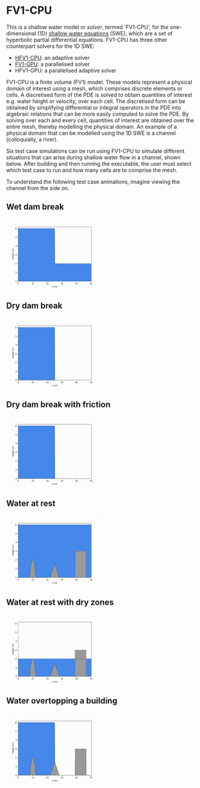 # FV1-CPU

This is a shallow water model or *solver*, termed 'FV1-CPU', for the one-dimensional (1D) [shallow water equations](https://en.wikipedia.org/wiki/Shallow_water_equations) (SWE), which are a set of hyperbolic partial differential equations. FV1-CPU has three other counterpart solvers for the 1D SWE:

* [HFV1-CPU](github.com/al0vya/HFV1_cpp): an adaptive solver
* [FV1-GPU](github.com/al0vya/FV1_GPU): a parallelised solver
* HFV1-GPU: a parallelised adaptive solver

FV1-CPU is a finite volume (FV1) model. These models represent a physical domain of interest using a mesh, which comprises discrete elements or cells. A discretised form of the PDE is solved to obtain quantities of interest e.g. water height or velocity, over each cell. The discretised form can be obtained by simplifying differential or integral operators in the PDE into algebraic relations that can be more easily computed to solve the PDE. By solving over each and every cell, quantities of interest are obtained over the entire mesh, thereby modelling the physical domain. An example of a physical domain that can be modelled using the 1D SWE is a channel (colloquially, a river).

Six test case simulations can be run using FV1-CPU to simulate different situations that can arise during shallow water flow in a channel, shown below. After building and then running the executable, the user must select which test case to run and how many cells are to comprise the mesh.

To understand the following test case animations, imagine viewing the channel from the side on.

## Wet dam break

<img src="https://github.com/al0vya/FV1_GPU/blob/master/FV1_GPU_1D/test_case_gifs/wet_dam_break.gif" width="50%" height="50%">

## Dry dam break

<img src="https://github.com/al0vya/FV1_GPU/blob/master/FV1_GPU_1D/test_case_gifs/dry_dam_break.gif" width="50%" height="50%">

## Dry dam break with friction

<img src="https://github.com/al0vya/FV1_GPU/blob/master/FV1_GPU_1D/test_case_gifs/dry_dam_break_fric.gif" width="50%" height="50%">

## Water at rest

<img src="https://github.com/al0vya/FV1_GPU/blob/master/FV1_GPU_1D/test_case_gifs/wet_c_property.gif" width="50%" height="50%">

## Water at rest with dry zones

<img src="https://github.com/al0vya/FV1_GPU/blob/master/FV1_GPU_1D/test_case_gifs/wet_dry_c_property.gif" width="50%" height="50%">

## Water overtopping a building

<img src="https://github.com/al0vya/FV1_GPU/blob/master/FV1_GPU_1D/test_case_gifs/building_overtopping.gif" width="50%" height="50%">
